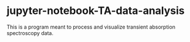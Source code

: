 # jupyter-notebook-TA-data-analysis
This is a program meant to process and visualize transient absorption spectroscopy data. 

